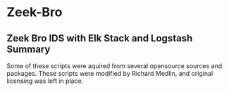 # Zeek-Bro
Zeek Bro IDS with Elk Stack and Logstash
Summary
---------
Some of these scripts were aquired from several opensource sources and packages.  These scripts were modified by Richard Medlin, and original licensing was left in place.    
